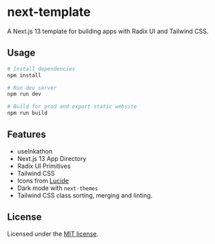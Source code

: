 # next-template

A Next.js 13 template for building apps with Radix UI and Tailwind CSS.

## Usage

```bash
# Install dependencies
npm install

# Run dev server
npm run dev

# Build for prod and export static website
npm run build
```

## Features

- useInkathon
- Next.js 13 App Directory
- Radix UI Primitives
- Tailwind CSS
- Icons from [Lucide](https://lucide.dev)
- Dark mode with `next-themes`
- Tailwind CSS class sorting, merging and linting.

## License

Licensed under the [MIT license](https://github.com/shadcn/ui/blob/main/LICENSE.md).
